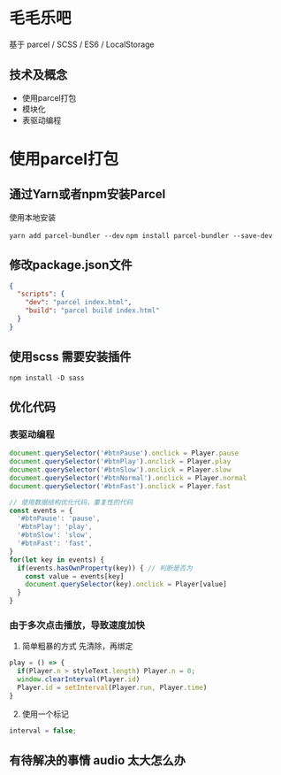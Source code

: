 # 毛毛乐吧

基于 parcel / SCSS / ES6 / LocalStorage

## 技术及概念
- 使用parcel打包
- 模块化 
- 表驱动编程

# 使用parcel打包

## 通过Yarn或者npm安装Parcel

使用本地安装

`yarn add parcel-bundler --dev`
`npm install parcel-bundler --save-dev`

## 修改package.json文件

```json
{
  "scripts": {
    "dev": "parcel index.html",
    "build": "parcel build index.html"
  }
}
```

## 使用scss 需要安装插件
`npm install -D sass`

## 优化代码

### 表驱动编程

```javascript
document.querySelector('#btnPause').onclick = Player.pause
document.querySelector('#btnPlay').onclick = Player.play
document.querySelector('#btnSlow').onclick = Player.slow
document.querySelector('#btnNormal').onclick = Player.normal
document.querySelector('#btnFast').onclick = Player.fast

// 使用数据结构优化代码，重复性的代码
const events = {
  '#btnPause': 'pause',
  '#btnPlay': 'play',
  '#btnSlow': 'slow',
  '#btnFast': 'fast',
}
for(let key in events) {
  if(events.hasOwnProperty(key)) { // 判断是否为
    const value = events[key]
    document.querySelector(key).onclick = Player[value]
  }
}
```

### 由于多次点击播放，导致速度加快

1. 简单粗暴的方式 先清除，再绑定
```javascript
play = () => {
  if(Player.n > styleText.length) Player.n = 0;
  window.clearInterval(Player.id)
  Player.id = setInterval(Player.run, Player.time)
}
```

2. 使用一个标记
```javascript
interval = false;
```

## 有待解决的事情 audio 太大怎么办